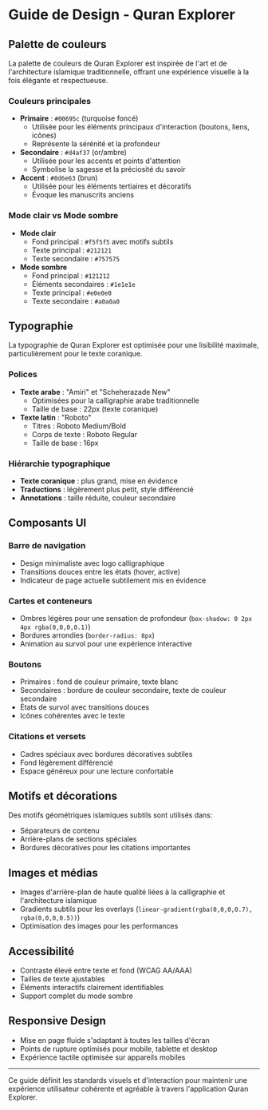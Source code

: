 # Guide de Design - Quran Explorer

## Palette de couleurs

La palette de couleurs de Quran Explorer est inspirée de l'art et de l'architecture islamique traditionnelle, offrant une expérience visuelle à la fois élégante et respectueuse.

### Couleurs principales
- **Primaire** : `#00695c` (turquoise foncé)
  - Utilisée pour les éléments principaux d'interaction (boutons, liens, icônes)
  - Représente la sérénité et la profondeur
- **Secondaire** : `#d4af37` (or/ambre)
  - Utilisée pour les accents et points d'attention
  - Symbolise la sagesse et la préciosité du savoir
- **Accent** : `#8d6e63` (brun)
  - Utilisée pour les éléments tertiaires et décoratifs
  - Évoque les manuscrits anciens

### Mode clair vs Mode sombre
- **Mode clair**
  - Fond principal : `#f5f5f5` avec motifs subtils
  - Texte principal : `#212121`
  - Texte secondaire : `#757575`
- **Mode sombre**
  - Fond principal : `#121212`
  - Éléments secondaires : `#1e1e1e`
  - Texte principal : `#e0e0e0`
  - Texte secondaire : `#a0a0a0`

## Typographie

La typographie de Quran Explorer est optimisée pour une lisibilité maximale, particulièrement pour le texte coranique.

### Polices
- **Texte arabe** : "Amiri" et "Scheherazade New"
  - Optimisées pour la calligraphie arabe traditionnelle
  - Taille de base : 22px (texte coranique)
- **Texte latin** : "Roboto"
  - Titres : Roboto Medium/Bold
  - Corps de texte : Roboto Regular
  - Taille de base : 16px

### Hiérarchie typographique
- **Texte coranique** : plus grand, mise en évidence
- **Traductions** : légèrement plus petit, style différencié
- **Annotations** : taille réduite, couleur secondaire

## Composants UI

### Barre de navigation
- Design minimaliste avec logo calligraphique
- Transitions douces entre les états (hover, active)
- Indicateur de page actuelle subtilement mis en évidence

### Cartes et conteneurs
- Ombres légères pour une sensation de profondeur (`box-shadow: 0 2px 4px rgba(0,0,0,0.1)`)
- Bordures arrondies (`border-radius: 8px`)
- Animation au survol pour une expérience interactive

### Boutons
- Primaires : fond de couleur primaire, texte blanc
- Secondaires : bordure de couleur secondaire, texte de couleur secondaire
- États de survol avec transitions douces
- Icônes cohérentes avec le texte

### Citations et versets
- Cadres spéciaux avec bordures décoratives subtiles
- Fond légèrement différencié
- Espace généreux pour une lecture confortable

## Motifs et décorations

Des motifs géométriques islamiques subtils sont utilisés dans:
- Séparateurs de contenu
- Arrière-plans de sections spéciales
- Bordures décoratives pour les citations importantes

## Images et médias
- Images d'arrière-plan de haute qualité liées à la calligraphie et l'architecture islamique
- Gradients subtils pour les overlays (`linear-gradient(rgba(0,0,0,0.7), rgba(0,0,0,0.5))`)
- Optimisation des images pour les performances

## Accessibilité
- Contraste élevé entre texte et fond (WCAG AA/AAA)
- Tailles de texte ajustables
- Éléments interactifs clairement identifiables
- Support complet du mode sombre

## Responsive Design
- Mise en page fluide s'adaptant à toutes les tailles d'écran
- Points de rupture optimisés pour mobile, tablette et desktop
- Expérience tactile optimisée sur appareils mobiles

---

Ce guide définit les standards visuels et d'interaction pour maintenir une expérience utilisateur cohérente et agréable à travers l'application Quran Explorer.
